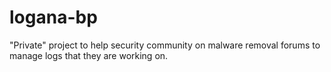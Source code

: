 # logana-bp
"Private" project to help security community on malware removal forums to manage logs that they are working on.
